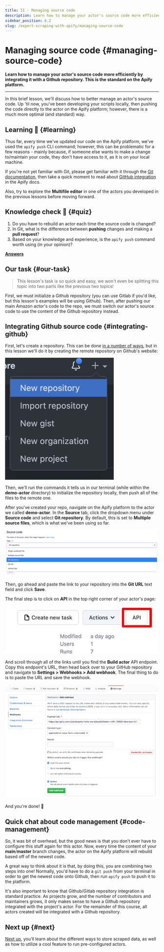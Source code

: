 ```yaml
---
title: II - Managing source code
description: Learn how to manage your actor's source code more efficiently by integrating it with a Github repository. This is the standard on the Apify platform.
sidebar_position: 6.2
slug: /expert-scraping-with-apify/managing-source-code
---
```


# Managing source code {#managing-source-code}

**Learn how to manage your actor's source code more efficiently by integrating it with a Github repository. This is the standard on the Apify platform.**

---

In this brief lesson, we'll discuss how to better manage an actor's source code. Up 'til now, you've been developing your scripts locally, then pushing the code directly to the actor on the Apify platform; however, there is a much more optimal (and standard) way.

## Learning 🧠 {#learning}

Thus far, every time we've updated our code on the Apify platform, we've used the `apify push` CLI command; however, this can be problematic for a few reasons - mainly because, if someone else wants to make a change to/maintain your code, they don't have access to it, as it is on your local machine.

If you're not yet familiar with Git, please get familiar with it through the [Git documentation](https://git-scm.com/docs), then take a quick moment to read about [GitHub integration](/platform/actors/development/actor-definition/source-code#github-integration) in the Apify docs.

Also, try to explore the **Multifile editor** in one of the actors you developed in the previous lessons before moving forward.

## Knowledge check 📝 {#quiz}

1. Do you have to rebuild an actor each time the source code is changed?
2. In Git, what is the difference between **pushing** changes and making a **pull request**?
3. Based on your knowledge and experience, is the `apify push` command worth using (in your opinion)?

[**Answers**](./solutions/managing_source.md)

## Our task {#our-task}

> This lesson's task is so quick and easy, we won't even be splitting this topic into two parts like the previous two topics!

First, we must initialize a Github repository (you can use Gitlab if you'd like, but this lesson's examples will be using Github). Then, after pushing our main Amazon actor's code to the repo, we must switch our actor's source code to use the content of the Github repository instead.

## Integrating Github source code {#integrating-github}

First, let's create a repository. This can be done [in a number of ways](https://kbroman.org/github_tutorial/pages/init.html), but in this lesson we'll do it by creating the remote repository on Github's website:

![Create a new Github repo](./images/github-new-repo.png)

Then, we'll run the commands it tells us in our terminal (while within the **demo-actor** directory) to initialize the repository locally, then push all of the files to the remote one.

After you've created your repo, navigate on the Apify platform to the actor we called **demo-actor**. In the **Source** tab, click the dropdown menu under **Source code** and select **Git repository**. By default, this is set to **Multiple source files**, which is what we've been using so far.

![Select source code location](./images/select-source-location.png)

Then, go ahead and paste the link to your repository into the **Git URL** text field and click **Save**.

The final step is to click on **API** in the top right corner of your actor's page:

![API button](./images/api-button.jpg)

And scroll through all of the links until you find the **Build actor** API endpoint. Copy this endpoint's URL, then head back over to your GitHub repository and navigate to **Settings > Webhooks > Add webhook**. The final thing to do is to paste the URL and save the webhook.

![Adding a webhook to your GitHub repo](../../../platform/actors/development/deployment/images/ci-github-integration.png)

And you're done! 🎉

## Quick chat about code management {#code-management}

So, it was bit of overhead, but the good news is that you don't ever have to configure this stuff again for this actor. Now, every time the content of your **main**/**master** branch changes, the actor on the Apify platform will rebuild based off of the newest code.

A great way to think about it is that, by doing this, you are combining two steps into one! Normally, you'd have to do a `git push` from your terminal in order to get the newest code onto Github, then run `apify push` to push it to the platform.

It's also important to know that Github/Gitlab repository integration is standard practice. As projects grow, and the number of contributors and maintainers grows, it only makes sense to have a Github repository integrated with the project's actor. For the remainder of this course, all actors created will be integrated with a Github repository.

## Next up {#next}

[Next up](./tasks_and_storage.md), you'll learn about the different ways to store scraped data, as well as how to utilize a cool feature to run pre-configured actors.
